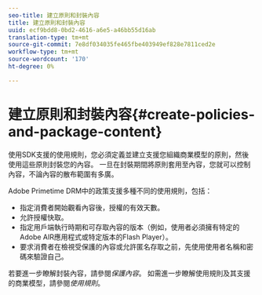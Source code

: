 ```yaml
---
seo-title: 建立原則和封裝內容
title: 建立原則和封裝內容
uuid: ecf9bdd8-0bd2-4616-a6e5-a46bb55d16ab
translation-type: tm+mt
source-git-commit: 7e8df034035fe465fbe403949ef828e7811ced2e
workflow-type: tm+mt
source-wordcount: '170'
ht-degree: 0%

---
```



# 建立原則和封裝內容{#create-policies-and-package-content}

使用SDK支援的使用規則，您必須定義並建立支援您組織商業模型的原則，然後使用這些原則封裝您的內容。 一旦在封裝期間將原則套用至內容，您就可以控制內容，不論內容的散布範圍有多廣。

Adobe Primetime DRM中的政策支援多種不同的使用規則，包括：

* 指定消費者開始觀看內容後，授權的有效天數。
* 允許授權快取。
* 指定用戶端執行時期和可存取內容的版本（例如，使用者必須擁有特定的Adobe AIR應用程式或特定版本的Flash Player）。
* 要求消費者在檢視受保護的內容或允許匿名存取之前，先使用使用者名稱和密碼來驗證自己。

若要進一步瞭解封裝內容，請參閱&#x200B;*保護內容*。 如需進一步瞭解使用規則及其支援的商業模型，請參閱&#x200B;*使用規則*。

